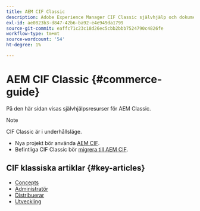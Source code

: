 ```yaml
---
title: AEM CIF Classic
description: Adobe Experience Manager CIF Classic självhjälp och dokumentationslänkar.
exl-id: ae0823b3-d847-42b6-ba92-e4e949da1799
source-git-commit: eaffc71c23c18d26ec5cbb2bbb7524790c4826fe
workflow-type: tm+mt
source-wordcount: '54'
ht-degree: 1%

---
```


# AEM CIF Classic {#commerce-guide}

På den här sidan visas självhjälpsresurser för AEM Classic.

>[!NOTE]
>
>CIF Classic är i underhållsläge.
>
>* Nya projekt bör använda [AEM CIF](/help/commerce/home.md).
>* Befintliga CIF Classic bör [migrera till AEM CIF](/help/commerce/cif/migration.md).
>

## CIF klassiska artiklar {#key-articles}

* [Concepts](administering/concepts.md)
* [Administratör](administering/generic.md)
* [Distribuerar](deploying/ecommerce.md)
* [Utveckling](developing/ecommerce.md)
